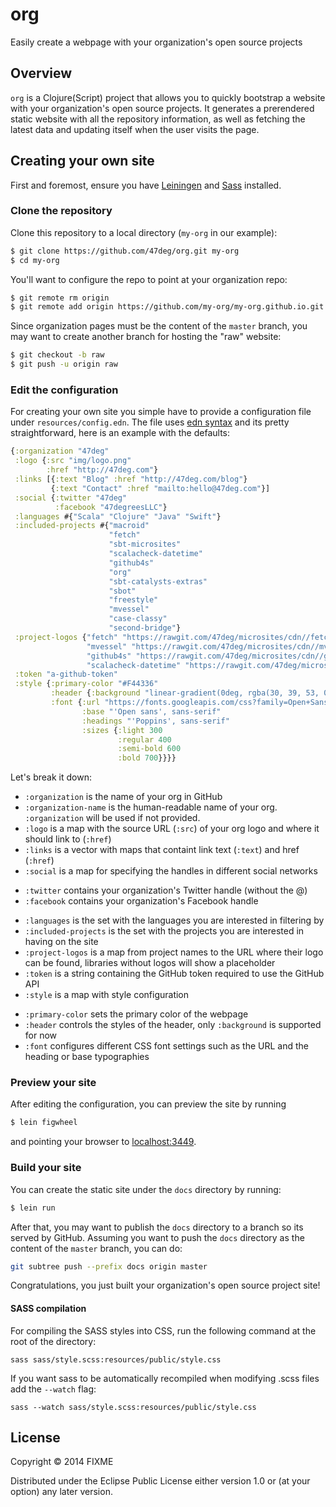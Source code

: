 # org

Easily create a webpage with your organization's open source projects

## Overview

`org` is a Clojure(Script) project that allows you to quickly bootstrap a website with your organization's open source projects.
It generates a prerendered static website with all the repository information, as well as fetching the latest data and updating
itself when the user visits the page.

## Creating your own site

First and foremost, ensure you have [Leiningen](http://leiningen.org) and [Sass](http://sass-lang.com) installed.

### Clone the repository

Clone this repository to a local directory (`my-org` in our example):

```sh
$ git clone https://github.com/47deg/org.git my-org
$ cd my-org
```

You'll want to configure the repo to point at your organization repo:

```sh
$ git remote rm origin
$ git remote add origin https://github.com/my-org/my-org.github.io.git
```

Since organization pages must be the content of the `master` branch, you may want to create another
branch for hosting the "raw" website:

```sh
$ git checkout -b raw
$ git push -u origin raw
```

### Edit the configuration

For creating your own site you simple have to provide a configuration file under `resources/config.edn`. The file uses [edn syntax](https://github.com/edn-format/edn)
and its pretty straightforward, here is an example with the defaults:

```clojure
{:organization "47deg"
 :logo {:src "img/logo.png"
        :href "http://47deg.com"}
 :links [{:text "Blog" :href "http://47deg.com/blog"}
         {:text "Contact" :href "mailto:hello@47deg.com"}]
 :social {:twitter "47deg"
          :facebook "47degreesLLC"}
 :languages #{"Scala" "Clojure" "Java" "Swift"}
 :included-projects #{"macroid"
                      "fetch"
                      "sbt-microsites"
                      "scalacheck-datetime"
                      "github4s"
                      "org"
                      "sbt-catalysts-extras"
                      "sbot"
                      "freestyle"
                      "mvessel"
                      "case-classy"
                      "second-bridge"}
 :project-logos {"fetch" "https://rawgit.com/47deg/microsites/cdn//fetch/navbar_brand.png"
                 "mvessel" "https://rawgit.com/47deg/microsites/cdn//mvessel/navbar_brand.png"
                 "github4s" "https://rawgit.com/47deg/microsites/cdn//github4s/navbar_brand.png"
                 "scalacheck-datetime" "https://rawgit.com/47deg/microsites/cdn//scalacheck-datetime/navbar_brand.png"}
 :token "a-github-token"
 :style {:primary-color "#F44336"
         :header {:background "linear-gradient(0deg, rgba(30, 39, 53, 0.88), rgba(30, 39, 53, 0.88)), url(\"../img/header-background.jpg\") no-repeat center center"}
         :font {:url "https://fonts.googleapis.com/css?family=Open+Sans:300,400,600,700|Poppins:300,400"
                :base "'Open sans', sans-serif"
                :headings "'Poppins', sans-serif"
                :sizes {:light 300
                        :regular 400
                        :semi-bold 600
                        :bold 700}}}}
```

Let's break it down:

- `:organization` is the name of your org in GitHub
- `:organization-name` is the human-readable name of your org. `:organization` will be used if not provided.
- `:logo` is a map with the source URL (`:src`) of your org logo and where it should link to (`:href`)
- `:links` is a vector with maps that containt link text (`:text`) and href (`:href`)
- `:social` is a map for specifying the handles in different social networks
 + `:twitter` contains your organization's Twitter handle (without the @)
 + `:facebook` contains your organization's Facebook handle
- `:languages` is the set with the languages you are interested in filtering by
- `:included-projects` is the set with the projects you are interested in having on the site
- `:project-logos` is a map from project names to the URL where their logo can be found, libraries without logos will show a placeholder
- `:token` is a string containing the GitHub token required to use the GitHub API
- `:style` is a map with style configuration
 + `:primary-color` sets the primary color of the webpage
 + `:header` controls the styles of the header, only `:background` is supported for now
 + `:font` configures different CSS font settings such as the URL and the heading or base typographies
 
### Preview your site

After editing the configuration, you can preview the site by running

```sh
$ lein figwheel
```

and pointing your browser to [localhost:3449](http://localhost:3449).

### Build your site

You can create the static site under the `docs` directory by running:

```sh
$ lein run
```

After that, you may want to publish the `docs` directory to a branch so its served by GitHub.
Assuming you want to push the `docs` directory as the content of the `master` branch, you can do:

```sh
git subtree push --prefix docs origin master
```
	
	
Congratulations, you just built your organization's open source project site!

#### SASS compilation

For compiling the SASS styles into CSS, run the following command at the root of the directory:

    sass sass/style.scss:resources/public/style.css

If you want sass to be automatically recompiled when modifying .scss files add the `--watch` flag:

    sass --watch sass/style.scss:resources/public/style.css

## License

Copyright © 2014 FIXME

Distributed under the Eclipse Public License either version 1.0 or (at your option) any later version.
